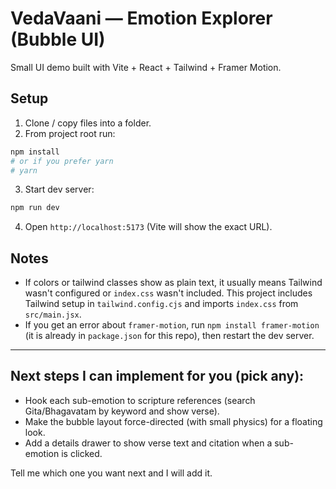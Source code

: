 # VedaVaani — Emotion Explorer (Bubble UI)

Small UI demo built with Vite + React + Tailwind + Framer Motion.

## Setup

1. Clone / copy files into a folder.
2. From project root run:

```bash
npm install
# or if you prefer yarn
# yarn
```

3. Start dev server:

```bash
npm run dev
```

4. Open `http://localhost:5173` (Vite will show the exact URL).

## Notes

- If colors or tailwind classes show as plain text, it usually means Tailwind wasn't configured or `index.css` wasn't included. This project includes Tailwind setup in `tailwind.config.cjs` and imports `index.css` from `src/main.jsx`.
- If you get an error about `framer-motion`, run `npm install framer-motion` (it is already in `package.json` for this repo), then restart the dev server.

---

## Next steps I can implement for you (pick any):

- Hook each sub-emotion to scripture references (search Gita/Bhagavatam by keyword and show verse).
- Make the bubble layout force-directed (with small physics) for a floating look.
- Add a details drawer to show verse text and citation when a sub-emotion is clicked.

Tell me which one you want next and I will add it.
